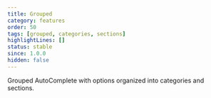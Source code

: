 ```yaml
---
title: Grouped
category: features
order: 50
tags: [grouped, categories, sections]
highlightLines: []
status: stable
since: 1.0.0
hidden: false
---
```


Grouped AutoComplete with options organized into categories and sections.
